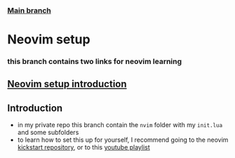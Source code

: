 ### [Main branch](https://github.com/gamingtruble/gamingtruble-s-void-setup)

# Neovim setup
### this branch contains two links for neovim learning

## [Neovim setup introduction](#introduction)

## Introduction
* in my private repo this branch contain the `nvim` folder with my `init.lua` and some subfolders
* to learn how to set this up for yourself, I recommend going to the neovim [kickstart repository](https://github.com/nvim-lua/kickstart.nvim), or to this [youtube playlist](https://www.youtube.com/watch?v=87AXw9Quy9U&list=PLx2ksyallYzW4WNYHD9xOFrPRYGlntAft)
